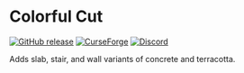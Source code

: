 # Colorful Cut

[![GitHub release](https://img.shields.io/github/release/haykam821/Colorful-Cut.svg?style=popout&label=github)](https://github.com/haykam821/Colorful-Cut/releases/latest)
[![CurseForge](https://img.shields.io/static/v1?style=popout&label=curseforge&message=project&color=6441A4)](https://www.curseforge.com/minecraft/mc-mods/colorful-cut)
[![Discord](https://img.shields.io/static/v1?style=popout&label=chat&message=discord&color=7289DA)](https://discord.gg/eXcffmW)

Adds slab, stair, and wall variants of concrete and terracotta.
